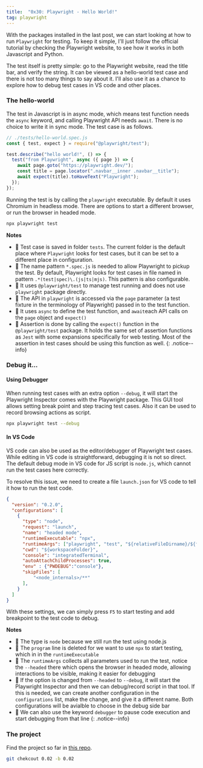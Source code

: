 ```yaml
---
title:  "0x30: Playwright - Hello World!"
tag: playwright
---
```


With the packages installed in the last post, we can start looking at how to run `Playwright` for testing. To keep it simple, I'll just follow the official tutorial by checking the Playwright website, to see how it works in both Javascript and Python.


The test itself is pretty simple: go to the Playwright website, read the title bar, and verify the string. It can be viewed as a hello-world test case and there is not too many things to say about it. I'll also use it as a chance to explore how to debug test cases in VS code and other places.

### The hello-world

The test in Javascript is in async mode, which means test function needs the `async` keyword, and calling Playwright API needs `await`. There is no choice to write it in sync mode. The test case is as follows.

```javascript
// ./tests/hello-world.spec.js
const { test, expect } = require("@playwright/test");

test.describe("hello world!", () => {
  test("from Playwright", async ({ page }) => {
    await page.goto("https://playwright.dev/");
    const title = page.locator(".navbar__inner .navbar__title");
    await expect(title).toHaveText("Playwright");
  });
});
```

Running the test is by calling the `playwright` executable. By default it uses Chromium in headless mode. There are options to start a different browser, or run the browser in headed mode.

```bash
npx playwright test
```

**Notes**

- :pushpin: Test case is saved in folder `tests`. The current folder is the default place where `Playwright` looks for test cases, but it can be set to a different place in configuration.
- :pushpin: The name pattern `*.spec.js` is needed to allow Playwright to pickup the test. By default, Playwright looks for test cases in file named in pattern `.*(test|spec)\.(js|ts|mjs)`. This pattern is also configurable.
- :pushpin: It uses `@playwright/test` to manage test running and does not use `playwright` package directly.
- :pushpin: The API in `playwright` is accessed via the `page` parameter (a test fixture in the terminology of Playwright) passed in to the test function.
- :pushpin: It uses `async` to define the test function, and `await`each API calls on the `page` object and `expect()`
- :pushpin: Assertion is done by calling the `expect()` function in the `@playwright/test` package. It holds the same set of assertion functions as `Jest` with some expansions specifically for web testing. Most of the assertion in test cases should be using this function as well.
{: .notice--info}

### Debug it...
#### Using Debugger

When running test cases with an extra option `--debug`, it will start the Playwright Inspector comes with the Playwright package. This GUI tool allows setting break point and step tracing test cases. Also it can be used to record browsing actions as script.

```bash
npx playwright test --debug
```

#### In VS Code

VS code can also be used as the editor/debugger of Playwright test cases. While editing in VS code is straightforward, debugging it is not so direct. The default debug mode in VS code for JS script is `node.js`, which cannot run the test cases here correctly.

To resolve this issue, we need to create a file `launch.json` for VS code to tell it how to run the test code.

```json
{
  "version": "0.2.0",
  "configurations": [
    {
      "type": "node",
      "request": "launch",
      "name": "headed mode",
      "runtimeExecutable": "npx",
      "runtimeArgs": ["playwright", "test", "${relativeFileDirname}/${fileBasename}", "--headed"],
      "cwd": "${workspaceFolder}",
      "console": "integratedTerminal",
      "autoAttachChildProcesses": true,
      "env" : {"PWDEBUG":"console"},
      "skipFiles": [
          "<node_internals>/**"
      ],
    }
  ]
}
```

With these settings, we can simply press `F5` to start testing and add breakpoint to the test code to debug.

**Notes**
- :pushpin: The type is `node` because we still run the test using node.js
- :pushpin: The `program` line is deleted for we want to use `npx` to start testing, which in in the `runtimeExecutable`
- :pushpin: The `runtimeArgs` collects all parameters used to run the test, notice the `--headed` there which opens the browser in headed mode, allowing interactions to be visible, making it easier for debugging
- :pushpin: If the option is changed from `--headed` to `--debug`, it will start the Playwright Inspector and then we can debug/record script in that tool. If this is needed, we can create another configuration in the `configurations` list, make the change, and give it a different name. Both configurations will be avialble to choose in the debug side bar
- :pushpin: We can also use the keyword `debugger` to pause code execution and start debugging from that line
{: .notice--info}

### The project

Find the project so far in [this repo](https://github.com/wei-y/test-playwright-js).

```bash
git chekcout 0.02 -b 0.02
```
